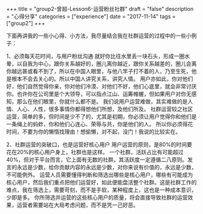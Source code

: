 +++
title = "group2-曾超-Lesson6-运营粉丝社群"
draft = "false"
description = "心得分享"
categories = ["experience"]
date = "2017-11-14"
tags =["group2"]
+++

下面再讲我的一些小心得、小方法，我尽量结合我在社群运营的过程中的一些小例子：

1、必须每天花时间，与用户粉丝沟通
就好你比往水里丢一块石头，形成一圈水晕，以自我为中心，跟你关系越好的，圈儿离你越近，跟你关系越差的，圈儿会离你越远甚或看不到了，所以在中国人眼里，与他八竿子打不着的人，乃至生死，他是根本不会去关心的。所以中国人讲究关系，讲究人情。
用户亦如此，你对他们好，他们自然觉得你亲，你对他们冷漠、对他们不好，他们心底里，就会非常讨厌你。也许你在公司里是个大领导，可以指点江山、运筹帷幄，但如果用户对你无感知，那么在他们眼里，你就什么都不是。
我们说用户运营难做，其实难做的是人情、人心、人性，很多事情你都得想他们所想，及他们所及。
社群运营较之社区运营，简单的多，但时间是少不了的，尤其是初期，你必须让用户觉得你和他们是一条绳上的蚂蚱，你和他们心连心、荣辱与共，你是他们的人。
所以你必须得花时间，不要为你的懒惰找理由！想偷懒，对不起，没门！我说的比较实在。

2、社群运营的突破口，也是运营好核心用户
用户运营的原则，是80%的时间要花在20%的核心用户身上，社群也是这样。
一个社群，活跃占比有可能超过40%，但对于平台而言，它上面有无数的社群，其活跃度一定遵循二八原则。发言的永远是少数，给你贡献内容的永远是少数，对你来说有价值的，永远是少数，不可能例外。
运营人员需要懂得判断和筛选出哪些是核心用户，哪些有可能成为核心用户，然后我们重点把他们运营好，如此便能盘活整个社群。这是社群工作的难点，我在筛选上，需要苛刻，而不是手软，某种程度上，这也是一种成本意识，少即是多。
你所筛选并运营的这些核心用户的质量，将会直接导致社群的运营效果，运营者需要站在大局考虑问题，而不是凭一己好恶。
